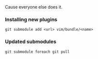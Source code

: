 Cause everyone else does it.

### Installing new plugins

`
git submodule add <url> vim/bundle/<name>
`

### Updated submodules

`
git submodule foreach git pull
`
